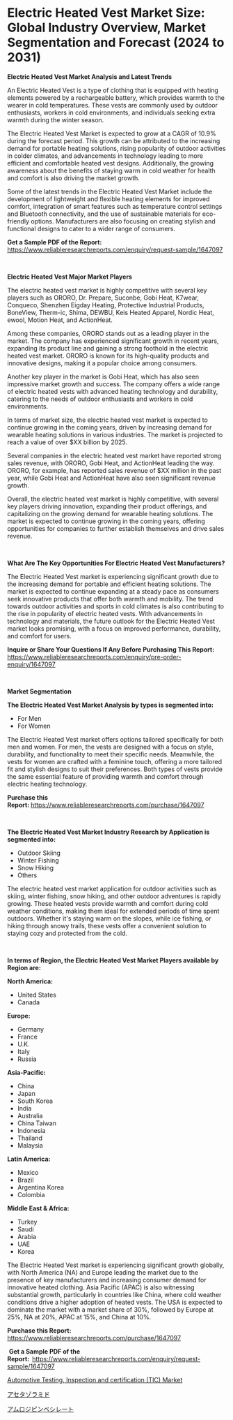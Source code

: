 <p><h1>Electric Heated Vest Market Size: Global Industry Overview, Market Segmentation and Forecast (2024 to 2031)</h1></p><p><strong>Electric Heated Vest Market Analysis and Latest Trends</strong></p>
<p><p>An Electric Heated Vest is a type of clothing that is equipped with heating elements powered by a rechargeable battery, which provides warmth to the wearer in cold temperatures. These vests are commonly used by outdoor enthusiasts, workers in cold environments, and individuals seeking extra warmth during the winter season.</p><p>The Electric Heated Vest Market is expected to grow at a CAGR of 10.9% during the forecast period. This growth can be attributed to the increasing demand for portable heating solutions, rising popularity of outdoor activities in colder climates, and advancements in technology leading to more efficient and comfortable heated vest designs. Additionally, the growing awareness about the benefits of staying warm in cold weather for health and comfort is also driving the market growth.</p><p>Some of the latest trends in the Electric Heated Vest Market include the development of lightweight and flexible heating elements for improved comfort, integration of smart features such as temperature control settings and Bluetooth connectivity, and the use of sustainable materials for eco-friendly options. Manufacturers are also focusing on creating stylish and functional designs to cater to a wider range of consumers.</p></p>
<p><strong>Get a Sample PDF of the Report:&nbsp;</strong> <a href="https://www.reliableresearchreports.com/enquiry/request-sample/1647097">https://www.reliableresearchreports.com/enquiry/request-sample/1647097</a></p>
<p>&nbsp;</p>
<p><strong>Electric Heated Vest Major Market Players</strong></p>
<p><p>The electric heated vest market is highly competitive with several key players such as ORORO, Dr. Prepare, Suconbe, Gobi Heat, K7wear, Conqueco, Shenzhen Eigday Heating, Protective Industrial Products, BoneView, Therm-ic, Shima, DEWBU, Keis Heated Apparel, Nordic Heat, ewool, Motion Heat, and ActionHeat.</p><p>Among these companies, ORORO stands out as a leading player in the market. The company has experienced significant growth in recent years, expanding its product line and gaining a strong foothold in the electric heated vest market. ORORO is known for its high-quality products and innovative designs, making it a popular choice among consumers.</p><p>Another key player in the market is Gobi Heat, which has also seen impressive market growth and success. The company offers a wide range of electric heated vests with advanced heating technology and durability, catering to the needs of outdoor enthusiasts and workers in cold environments.</p><p>In terms of market size, the electric heated vest market is expected to continue growing in the coming years, driven by increasing demand for wearable heating solutions in various industries. The market is projected to reach a value of over $XX billion by 2025.</p><p>Several companies in the electric heated vest market have reported strong sales revenue, with ORORO, Gobi Heat, and ActionHeat leading the way. ORORO, for example, has reported sales revenue of $XX million in the past year, while Gobi Heat and ActionHeat have also seen significant revenue growth.</p><p>Overall, the electric heated vest market is highly competitive, with several key players driving innovation, expanding their product offerings, and capitalizing on the growing demand for wearable heating solutions. The market is expected to continue growing in the coming years, offering opportunities for companies to further establish themselves and drive sales revenue.</p></p>
<p>&nbsp;</p>
<p><strong>What Are The Key Opportunities For Electric Heated Vest Manufacturers?</strong></p>
<p><p>The Electric Heated Vest market is experiencing significant growth due to the increasing demand for portable and efficient heating solutions. The market is expected to continue expanding at a steady pace as consumers seek innovative products that offer both warmth and mobility. The trend towards outdoor activities and sports in cold climates is also contributing to the rise in popularity of electric heated vests. With advancements in technology and materials, the future outlook for the Electric Heated Vest market looks promising, with a focus on improved performance, durability, and comfort for users.</p></p>
<p><strong>Inquire or Share Your Questions If Any Before Purchasing This Report:</strong> <a href="https://www.reliableresearchreports.com/enquiry/pre-order-enquiry/1647097">https://www.reliableresearchreports.com/enquiry/pre-order-enquiry/1647097</a></p>
<p>&nbsp;</p>
<p><strong>Market Segmentation</strong></p>
<p><strong>The Electric Heated Vest Market Analysis by types is segmented into:</strong></p>
<p><ul><li>For Men</li><li>For Women</li></ul></p>
<p><p>The Electric Heated Vest market offers options tailored specifically for both men and women. For men, the vests are designed with a focus on style, durability, and functionality to meet their specific needs. Meanwhile, the vests for women are crafted with a feminine touch, offering a more tailored fit and stylish designs to suit their preferences. Both types of vests provide the same essential feature of providing warmth and comfort through electric heating technology.</p></p>
<p><strong>Purchase this Report:&nbsp;</strong><a href="https://www.reliableresearchreports.com/purchase/1647097">https://www.reliableresearchreports.com/purchase/1647097</a></p>
<p>&nbsp;</p>
<p><strong>The Electric Heated Vest Market Industry Research by Application is segmented into:</strong></p>
<p><ul><li>Outdoor Skiing</li><li>Winter Fishing</li><li>Snow Hiking</li><li>Others</li></ul></p>
<p><p>The electric heated vest market application for outdoor activities such as skiing, winter fishing, snow hiking, and other outdoor adventures is rapidly growing. These heated vests provide warmth and comfort during cold weather conditions, making them ideal for extended periods of time spent outdoors. Whether it's staying warm on the slopes, while ice fishing, or hiking through snowy trails, these vests offer a convenient solution to staying cozy and protected from the cold.</p></p>
<p>&nbsp;</p>
<p><strong>In terms of Region, the Electric Heated Vest Market Players available by Region are:</strong></p>
<p>
    <p> <strong> North America: </strong>
        <ul>
            <li>United States</li>
            <li>Canada</li>
        </ul>
        </p> 
    <p> <strong> Europe: </strong>
        <ul>
            <li>Germany</li>
            <li>France</li>
            <li>U.K.</li>
            <li>Italy</li>
            <li>Russia</li>
        </ul>
        </p> 
    <p> <strong> Asia-Pacific: </strong>
        <ul>
            <li>China</li>
            <li>Japan</li>
            <li>South Korea</li>
            <li>India</li>
            <li>Australia</li>
            <li>China Taiwan</li>
            <li>Indonesia</li>
            <li>Thailand</li>
            <li>Malaysia</li>
        </ul>
        </p> 
    <p> <strong> Latin America: </strong>
        <ul>
            <li>Mexico</li>
            <li>Brazil</li>
            <li>Argentina Korea</li>
            <li>Colombia</li>
        </ul>
        </p> 
    <p> <strong> Middle East & Africa: </strong>
        <ul>
            <li>Turkey</li>
            <li>Saudi</li>
            <li>Arabia</li>
            <li>UAE</li>
            <li>Korea</li>
        </ul>
    </p>
    </p>
<p><p>The Electric Heated Vest market is experiencing significant growth globally, with North America (NA) and Europe leading the market due to the presence of key manufacturers and increasing consumer demand for innovative heated clothing. Asia Pacific (APAC) is also witnessing substantial growth, particularly in countries like China, where cold weather conditions drive a higher adoption of heated vests. The USA is expected to dominate the market with a market share of 30%, followed by Europe at 25%, NA at 20%, APAC at 15%, and China at 10%.</p></p>
<p><strong>Purchase this Report: </strong><a href="https://www.reliableresearchreports.com/purchase/1647097">https://www.reliableresearchreports.com/purchase/1647097</a></p>
<p>&nbsp;<strong>Get a Sample PDF of the Report:&nbsp;&nbsp;</strong><a href="https://www.reliableresearchreports.com/enquiry/request-sample/1647097">https://www.reliableresearchreports.com/enquiry/request-sample/1647097</a></p>
<p><strong></strong></p>
<p><p><a href="https://eight-handstand-8fb.notion.site/Automotive-Testing-Inspection-and-certification-TIC-Market-Size-and-Examines-its-Market-Scope-w-4735592080b043f08413a25c65f042bf">Automotive Testing, Inspection and certification (TIC) Market</a></p><p><a href="https://medium.com/@alliegrater55/%E3%82%A2%E3%82%BB%E3%82%BF%E3%82%BE%E3%83%A9%E3%83%9F%E3%83%89%E5%B8%82%E5%A0%B4%E8%A6%8F%E6%A8%A1-%E5%B8%82%E5%A0%B4%E5%B1%95%E6%9C%9B%E3%81%A8%E5%B8%82%E5%A0%B4%E4%BA%88%E6%B8%AC-2024%E5%B9%B4%E3%81%8B%E3%82%892031%E5%B9%B4-7176d7429e66">アセタゾラミド</a></p><p><a href="https://medium.com/@frankfurter35566/%E3%82%A2%E3%83%A0%E3%83%AD%E3%82%B8%E3%83%94%E3%83%B3%E3%83%99%E3%82%B7%E3%83%AB%E9%85%B8%E5%A1%A9%E5%B8%82%E5%A0%B4%E8%AA%BF%E6%9F%BB%E3%83%AC%E3%83%9D%E3%83%BC%E3%83%88-%E3%81%9D%E3%81%AE%E6%AD%B4%E5%8F%B2%E3%81%A82031%E5%B9%B4%E3%81%BE%E3%81%A7%E3%81%AE%E4%BA%88%E6%B8%AC-c891f3a576ec">アムロジピンベシレート</a></p></p>